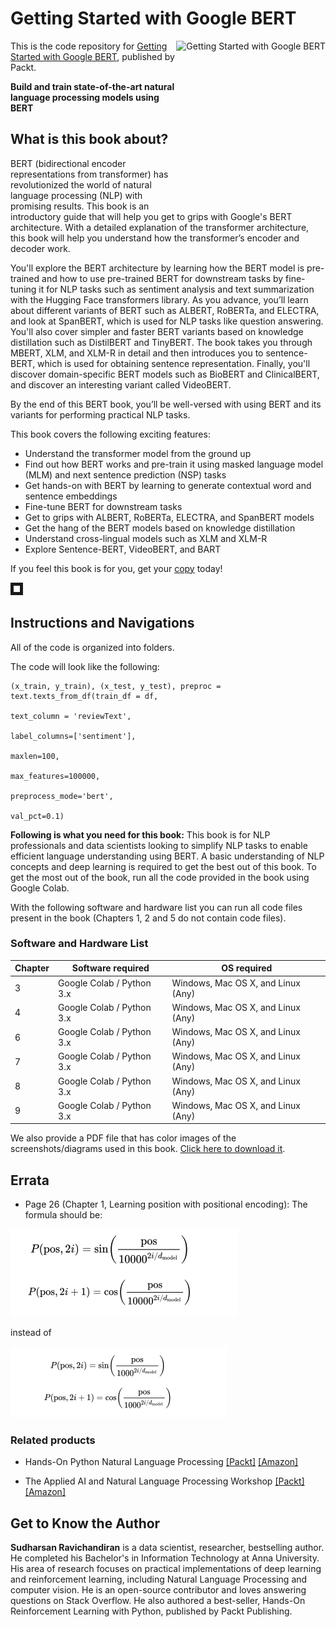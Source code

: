 # Getting Started with Google BERT

<a href="https://www.packtpub.com/product/getting-started-with-google-bert/9781838821593?utm_source=github&utm_medium=repository&utm_campaign=9781838821593"><img src="https://static.packt-cdn.com/products/9781838821593/cover/smaller" alt="Getting Started with Google BERT" height="256px" align="right"></a>

This is the code repository for [Getting Started with Google BERT](https://www.packtpub.com/product/getting-started-with-google-bert/9781838821593?utm_source=github&utm_medium=repository&utm_campaign=9781838821593), published by Packt.

**Build and train state-of-the-art natural language processing models using BERT**

## What is this book about?
BERT (bidirectional encoder representations from transformer) has revolutionized the world of natural language processing (NLP) with promising results. This book is an introductory guide that will help you get to grips with Google's BERT architecture. With a detailed explanation of the transformer architecture, this book will help you understand how the transformer’s encoder and decoder work.

You'll explore the BERT architecture by learning how the BERT model is pre-trained and how to use pre-trained BERT for downstream tasks by fine-tuning it for NLP tasks such as sentiment analysis and text summarization with the Hugging Face transformers library. As you advance, you’ll learn about different variants of BERT such as ALBERT, RoBERTa, and ELECTRA, and look at SpanBERT, which is used for NLP tasks like question answering. You'll also cover simpler and faster BERT variants based on knowledge distillation such as DistilBERT and TinyBERT. The book takes you through MBERT, XLM, and XLM-R in detail and then introduces you to sentence-BERT, which is used for obtaining sentence representation. Finally, you'll discover domain-specific BERT models such as BioBERT and ClinicalBERT, and discover an interesting variant called VideoBERT.

By the end of this BERT book, you’ll be well-versed with using BERT and its variants for performing practical NLP tasks.

This book covers the following exciting features: 
* Understand the transformer model from the ground up
* Find out how BERT works and pre-train it using masked language model (MLM) and next sentence prediction (NSP) tasks
* Get hands-on with BERT by learning to generate contextual word and sentence embeddings
* Fine-tune BERT for downstream tasks
* Get to grips with ALBERT, RoBERTa, ELECTRA, and SpanBERT models
* Get the hang of the BERT models based on knowledge distillation
* Understand cross-lingual models such as XLM and XLM-R
* Explore Sentence-BERT, VideoBERT, and BART

If you feel this book is for you, get your [copy](https://www.amazon.com/dp/1838821597) today!

<a href="https://www.packtpub.com/?utm_source=github&utm_medium=banner&utm_campaign=GitHubBanner"><img src="https://raw.githubusercontent.com/PacktPublishing/GitHub/master/GitHub.png" alt="https://www.packtpub.com/" border="5" /></a>

## Instructions and Navigations
All of the code is organized into folders.

The code will look like the following:
```
(x_train, y_train), (x_test, y_test), preproc = text.texts_from_df(train_df = df,
                                                                   text_column = 'reviewText',
                                                                   label_columns=['sentiment'],
                                                                   maxlen=100,
                                                                   max_features=100000,
                                                                   preprocess_mode='bert',
                                                                   val_pct=0.1)

```

**Following is what you need for this book:**
This book is for NLP professionals and data scientists looking to simplify NLP tasks to enable efficient language understanding using BERT. A basic understanding of NLP concepts and deep learning is required to get the best out of this book. To get the most out of the book, run all the code provided in the book using Google Colab. 

With the following software and hardware list you can run all code files present in the book (Chapters 1, 2 and 5 do not contain code files).

### Software and Hardware List

| Chapter  | Software required                                                                                   | OS required                        |
| -------- | ----------------------------------------------------------------------------------------------------| -----------------------------------|
|    3     |   Google Colab / Python 3.x                                                                         | Windows, Mac OS X, and Linux (Any) |
|    4     |   Google Colab / Python 3.x                                                                         | Windows, Mac OS X, and Linux (Any) |
|    6     |   Google Colab / Python 3.x                                                                         | Windows, Mac OS X, and Linux (Any) |
|    7     |   Google Colab / Python 3.x                                                                         | Windows, Mac OS X, and Linux (Any) |
|    8     |   Google Colab / Python 3.x                                                                         | Windows, Mac OS X, and Linux (Any) |
|    9     |   Google Colab / Python 3.x                                                                         | Windows, Mac OS X, and Linux (Any) |


We also provide a PDF file that has color images of the screenshots/diagrams used in this book. [Click here to download it](https://static.packt-cdn.com/downloads/9781838821593_ColorImages.pdf).

## Errata

* Page 26 (Chapter 1, Learning position with positional encoding):
The formula should be:

<img src = "https://github.com/PacktPublishing/Getting-Started-with-Google-BERT/blob/main/Errata_images/chapter1_10000.PNG">

instead of 

<img src = "https://github.com/PacktPublishing/Getting-Started-with-Google-BERT/blob/main/Errata_images/chapter1_1000.png">

### Related products <Other books you may enjoy>
* Hands-On Python Natural Language Processing [[Packt]](https://www.packtpub.com/product/hands-on-python-natural-language-processing/9781838989590) [[Amazon]](https://www.amazon.com/dp/1838989595)

* The Applied AI and Natural Language Processing Workshop [[Packt]](https://www.packtpub.com/product/the-applied-ai-and-natural-language-processing-workshop/9781800208742) [[Amazon]](https://www.amazon.com/dp/B08Q8GNTGT)

## Get to Know the Author
**Sudharsan Ravichandiran** is a data scientist, researcher, bestselling author. He completed his Bachelor's in Information Technology at Anna University. His area of research focuses on practical implementations of deep learning and reinforcement learning, including Natural Language Processing and computer vision. He is an open-source contributor and loves answering questions on Stack Overflow. He also authored a best-seller, Hands-On Reinforcement Learning with Python, published by Packt Publishing.	
